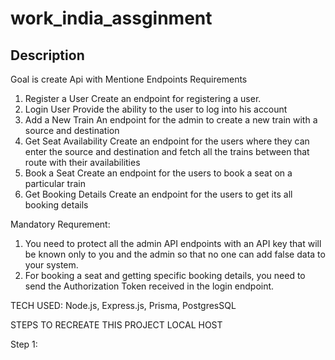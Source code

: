 # work_india_assginment

## Description
Goal is create Api with Mentione Endpoints
Requirements
1. Register a User
Create an endpoint for registering a user.
2. Login User
Provide the ability to the user to log into his account
3. Add a New Train
An endpoint for the admin to create a new train with a source and destination
4. Get Seat Availability
Create an endpoint for the users where they can enter the source and destination and fetch all the trains between that route with their
availabilities
5. Book a Seat
Create an endpoint for the users to book a seat on a particular train
6. Get Booking Details
Create an endpoint for the users to get its all booking details

Mandatory Requrement:
1. You need to protect all the admin API endpoints with an API key that will be known only to you and the admin so that no one can add
false data to your system.
2. For booking a seat and getting specific booking details, you need to send the Authorization Token received in the login endpoint.

TECH USED:
  Node.js, Express.js, Prisma, PostgresSQL

STEPS TO RECREATE THIS PROJECT LOCAL HOST

Step 1:
     

